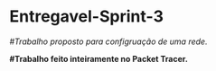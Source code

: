 # Entregavel-Sprint-3

_#Trabalho proposto para configruação de uma rede._

**#Trabalho feito inteiramente no Packet Tracer.**

